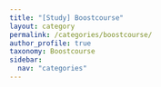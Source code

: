 ```yaml
---
title: "[Study] Boostcourse"
layout: category
permalink: /categories/boostcourse/
author_profile: true
taxonomy: Boostcourse
sidebar:
  nav: "categories"
---
```

